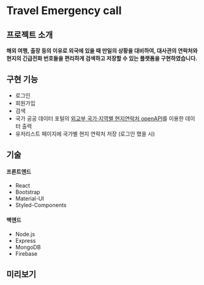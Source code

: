 # Travel Emergency call

## 프로젝트 소개
**해외 여행, 출장 등의 이유로 외국에 있을 때 만일의 상황을 대비하여, 대사관의 연락처와 현지의 긴급전화 번호들을 편리하게 검색하고 저장할 수 있는 플랫폼을 구현하였습니다.**

## 구현 기능
- 로그인  
- 회원가입  
- 검색  
- 국가 공공 데이터 포털의 [외교부 국가·지역별 현지연락처 openAPI](https://www.data.go.kr/data/15076242/openapi.do)를 이용한 데이터 출력
- 유저리스트 페이지에 국가별 현지 연락처 저장 (로그인 했을 시)  

## 기술
#### 프론트엔드
- React  
- Bootstrap  
- Material-UI  
- Styled-Components  

#### 백엔드
- Node.js  
- Express  
- MongoDB  
- Firebase  

## 미리보기

